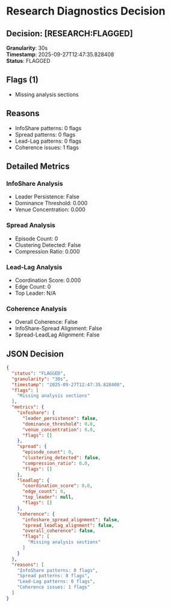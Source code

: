 # Research Diagnostics Decision

## Decision: [RESEARCH:FLAGGED]

**Granularity**: 30s  
**Timestamp**: 2025-09-27T12:47:35.828408  
**Status**: FLAGGED

## Flags (1)

- Missing analysis sections

## Reasons

- InfoShare patterns: 0 flags
- Spread patterns: 0 flags
- Lead-Lag patterns: 0 flags
- Coherence issues: 1 flags

## Detailed Metrics

### InfoShare Analysis
- Leader Persistence: False
- Dominance Threshold: 0.000
- Venue Concentration: 0.000

### Spread Analysis  
- Episode Count: 0
- Clustering Detected: False
- Compression Ratio: 0.000

### Lead-Lag Analysis
- Coordination Score: 0.000
- Edge Count: 0
- Top Leader: N/A

### Coherence Analysis
- Overall Coherence: False
- InfoShare-Spread Alignment: False
- Spread-LeadLag Alignment: False

## JSON Decision

```json
{
  "status": "FLAGGED",
  "granularity": "30s",
  "timestamp": "2025-09-27T12:47:35.828408",
  "flags": [
    "Missing analysis sections"
  ],
  "metrics": {
    "infoshare": {
      "leader_persistence": false,
      "dominance_threshold": 0.0,
      "venue_concentration": 0.0,
      "flags": []
    },
    "spread": {
      "episode_count": 0,
      "clustering_detected": false,
      "compression_ratio": 0.0,
      "flags": []
    },
    "leadlag": {
      "coordination_score": 0.0,
      "edge_count": 0,
      "top_leader": null,
      "flags": []
    },
    "coherence": {
      "infoshare_spread_alignment": false,
      "spread_leadlag_alignment": false,
      "overall_coherence": false,
      "flags": [
        "Missing analysis sections"
      ]
    }
  },
  "reasons": [
    "InfoShare patterns: 0 flags",
    "Spread patterns: 0 flags",
    "Lead-Lag patterns: 0 flags",
    "Coherence issues: 1 flags"
  ]
}
```
